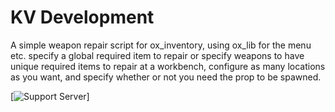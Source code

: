 # KV Development

A simple weapon repair script for ox_inventory, using ox_lib for the menu etc. specify a global required item to repair or specify weapons to have unique required items to repair at a workbench, configure as many locations as you want, and specify whether or not you need the prop to be spawned.

[![Support Server](https://discord.gg/cfxdev)]